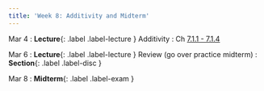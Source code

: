 ```yaml
---
title: 'Week 8: Additivity and Midterm'
---
```


Mar 4
: **Lecture**{: .label .label-lecture } Additivity
    : Ch [7.1.1 - 7.1.4](http://stat88.org/textbook/content/Chapter_07/01_Sums_of_Independent_Random_Variables.html)

Mar 6
: **Lecture**{: .label .label-lecture } Review (go over practice midterm)
: **Section**{: .label .label-disc }

Mar 8
: **Midterm**{: .label .label-exam }
